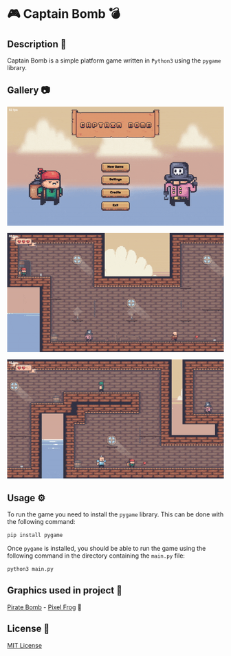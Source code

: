 # **🎮 Captain Bomb 💣**

## Description 📜

Captain Bomb is a simple platform game written in `Python3` using the `pygame` library.

## Gallery 📷

<p align="center">
  <img src="gallery/gif1.gif">
</p>

<p align="center">
  <img src="gallery/gif2.gif">
</p>

<p align="center">
  <img src="gallery/gif3.gif">
</p>

## Usage ⚙️

To run the game you need to install the `pygame` library. This can be done with the following command:

```cmd
pip install pygame

```

Once `pygame` is installed, you should be able to run the game using the following command in the directory containing the `main.py` file:

```cmd
python3 main.py

```

## Graphics used in project 🎨

[Pirate Bomb](https://pixelfrog-assets.itch.io/pirate-bomb) - [Pixel Frog](https://pixelfrog-assets.itch.io/) 🐸

## License 📄

[MIT License](LICENSE)
